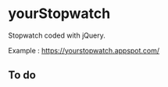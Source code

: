 # yourStopwatch
Stopwatch coded with jQuery.

Example : https://yourstopwatch.appspot.com/

## To do
